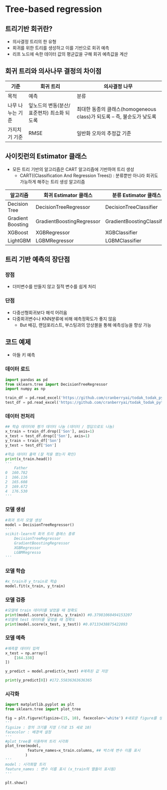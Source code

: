 # Tree-based regression

## 트리기반 회귀란?

- 의사결정 트리의 한 유형
- 회귀를 위한 트리를 생성하고 이를 기반으로 회귀 예측
- 리프 노드에 속한 데이터 값의 평균값을 구해 회귀 예측값을 계산

## 회귀 트리와 의사나무 결정의 차이점

| 기준 | 회귀 트리 | 의사결정 나무 |
| --- | --- | --- |
| 목적 | 예측 | 분류 |
| 나무 나누는 기준 | 잎노드의 변동(분산/표준편차) 최소화 되도록 | 최대한 동종의 클래스(homogeneous class)가 되도록 – 즉, 불순도가 낮도록 |
| 가지치기 기준 | RMSE | 일반화 오차의 추정값 기준 |

## 사이킷런의 Estimator 클래스

- 모든 트리 기반의 알고리즘은 CART 알고리즘에 기반하여 트리 생성
    - CART((Classification And Regression Trees)) : 분류뿐만 아니라 회귀도 가능하게 해주는 트리 생성 알고리즘

| 알고리즘 | 회귀 Estimator 클래스 | 분류 Estimator 클래스 |
| --- | --- | --- |
| Decision Tree | DecisionTreeRegressor | DecisionTreeClassifier |
| Gradient Boosting | GradientBoostingRegressor | GradientBoostingClassifier |
| XGBoost | XGBRegressor | XGBClassifier |
| LightGBM | LGBMRegressor | LGBMClassifier |

## 트리 기반 예측의 장단점

### 장점

- 더미변수를 만들지 않고 질적 변수를 쉽게 처리

### 단점

- 다중선형회귀보다 해석 어려움
- 다중회귀변수나 KNN분류에 비해 예측정확도가 좋지 않음
    - But 배깅, 랜덤포리스트, 부스팅과의 앙상블을 통해 예측성능을 향상 가능

## 코드 예제

- 아들 키 예측

### 데이터 로드

```python
import pandas as pd
from sklearn.tree import DecisionTreeRegressor
import numpy as np

train_df = pd.read_excel('https://github.com/cranberryai/todak_todak_python/blob/master/machine_learning/regression/%E1%84%8B%E1%85%A1%E1%84%87%E1%85%A5%E1%84%8C%E1%85%B5%E1%84%8B%E1%85%A1%E1%84%83%E1%85%B3%E1%86%AF%E1%84%8F%E1%85%B5.xlsx?raw=true', sheet_name='train')
test_df = pd.read_excel('https://github.com/cranberryai/todak_todak_python/blob/master/machine_learning/regression/%E1%84%8B%E1%85%A1%E1%84%87%E1%85%A5%E1%84%8C%E1%85%B5%E1%84%8B%E1%85%A1%E1%84%83%E1%85%B3%E1%86%AF%E1%84%8F%E1%85%B5.xlsx?raw=true', sheet_name='test')
```

### 데이터 전처리

```python
## 학습 데이터와 평가 데이터 나눔 (데이터 / 정답으로도 나눔)
x_train = train_df.drop(['Son'], axis=1)
x_test = test_df.drop(['Son'], axis=1)
y_train = train_df['Son']
y_test = test_df['Son']

#학습 데이터 출력 (잘 적용 됐는지 확인)
print(x_train.head())
'''
    Father
0  160.782
1  166.116
2  165.608
3  169.672
4  176.530
'''
```

### 모델 생성

```python
#회귀 트리 모델 생성
model = DecisionTreeRegressor()
'''
scikit-learn의 회귀 트리 클래스 종류
	DecisionTreeRegressor
	GradientBoostingRegressor
	XGBRegressor
	LGBMRegresso
'''
```

### 모델 학습

```python
#x_train과 y_train로 학습
model.fit(x_train, y_train)
```

### 모델 검증

```python
#모델에 train 데이터를 넣었을 때 정확도
print(model.score(x_train, y_train)) #0.37981060494153207
#모델에 test 데이터를 넣었을 때 정확도
print(model.score(x_test, y_test)) #0.07133438875422093
```

### 모델 예측

```python
#예측할 데이터 입력
x_test = np.array([
    [164.338]
])

y_predict = model.predict(x_test) #예측된 값 저장

print(y_predict[0]) #172.55836363636365
```

### 시각화

```python
import matplotlib.pyplot as plt
from sklearn.tree import plot_tree

fig = plt.figure(figsize=(15, 10), facecolor='white') #새로운 figure를 생성
'''
figsize : 창의 크기를 지정 (가로 15 세로 10)
facecolor : 배경색 설정
'''
#plot_tree를 이용하여 트리 시각화
plot_tree(model,
          feature_names=x_train.columns, ## 박스에 변수 이름 표시
         )
'''
model : 시각화할 트리
feature_names : 변수 이름 표시 (x_train의 열들이 표시됨)
'''

plt.show()
```